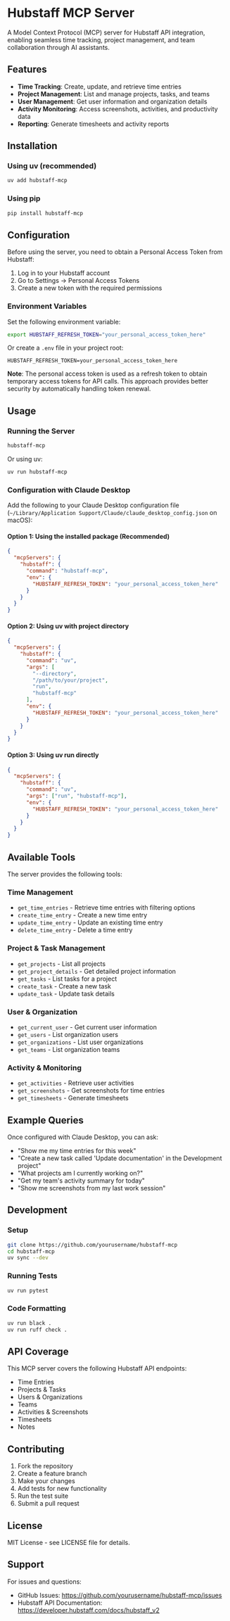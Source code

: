 # Hubstaff MCP Server

A Model Context Protocol (MCP) server for Hubstaff API integration, enabling seamless time tracking, project management, and team collaboration through AI assistants.

## Features

- **Time Tracking**: Create, update, and retrieve time entries
- **Project Management**: List and manage projects, tasks, and teams  
- **User Management**: Get user information and organization details
- **Activity Monitoring**: Access screenshots, activities, and productivity data
- **Reporting**: Generate timesheets and activity reports

## Installation

### Using uv (recommended)

```bash
uv add hubstaff-mcp
```

### Using pip

```bash
pip install hubstaff-mcp
```

## Configuration

Before using the server, you need to obtain a Personal Access Token from Hubstaff:

1. Log in to your Hubstaff account
2. Go to Settings → Personal Access Tokens
3. Create a new token with the required permissions

### Environment Variables

Set the following environment variable:

```bash
export HUBSTAFF_REFRESH_TOKEN="your_personal_access_token_here"
```

Or create a `.env` file in your project root:

```
HUBSTAFF_REFRESH_TOKEN=your_personal_access_token_here
```

**Note**: The personal access token is used as a refresh token to obtain temporary access tokens for API calls. This approach provides better security by automatically handling token renewal.

## Usage

### Running the Server

```bash
hubstaff-mcp
```

Or using uv:

```bash
uv run hubstaff-mcp
```

### Configuration with Claude Desktop

Add the following to your Claude Desktop configuration file (`~/Library/Application Support/Claude/claude_desktop_config.json` on macOS):

#### Option 1: Using the installed package (Recommended)

```json
{
  "mcpServers": {
    "hubstaff": {
      "command": "hubstaff-mcp",
      "env": {
        "HUBSTAFF_REFRESH_TOKEN": "your_personal_access_token_here"
      }
    }
  }
}
```

#### Option 2: Using uv with project directory

```json
{
  "mcpServers": {
    "hubstaff": {
      "command": "uv",
      "args": [
        "--directory",
        "/path/to/your/project",
        "run",
        "hubstaff-mcp"
      ],
      "env": {
        "HUBSTAFF_REFRESH_TOKEN": "your_personal_access_token_here"
      }
    }
  }
}
```

#### Option 3: Using uv run directly

```json
{
  "mcpServers": {
    "hubstaff": {
      "command": "uv",
      "args": ["run", "hubstaff-mcp"],
      "env": {
        "HUBSTAFF_REFRESH_TOKEN": "your_personal_access_token_here"
      }
    }
  }
}
```

## Available Tools

The server provides the following tools:

### Time Management
- `get_time_entries` - Retrieve time entries with filtering options
- `create_time_entry` - Create a new time entry
- `update_time_entry` - Update an existing time entry
- `delete_time_entry` - Delete a time entry

### Project & Task Management
- `get_projects` - List all projects
- `get_project_details` - Get detailed project information
- `get_tasks` - List tasks for a project
- `create_task` - Create a new task
- `update_task` - Update task details

### User & Organization
- `get_current_user` - Get current user information
- `get_users` - List organization users
- `get_organizations` - List user organizations
- `get_teams` - List organization teams

### Activity & Monitoring
- `get_activities` - Retrieve user activities
- `get_screenshots` - Get screenshots for time entries
- `get_timesheets` - Generate timesheets

## Example Queries

Once configured with Claude Desktop, you can ask:

- "Show me my time entries for this week"
- "Create a new task called 'Update documentation' in the Development project"
- "What projects am I currently working on?"
- "Get my team's activity summary for today"
- "Show me screenshots from my last work session"

## Development

### Setup

```bash
git clone https://github.com/yourusername/hubstaff-mcp
cd hubstaff-mcp
uv sync --dev
```

### Running Tests

```bash
uv run pytest
```

### Code Formatting

```bash
uv run black .
uv run ruff check .
```

## API Coverage

This MCP server covers the following Hubstaff API endpoints:

- Time Entries
- Projects & Tasks
- Users & Organizations
- Teams
- Activities & Screenshots
- Timesheets
- Notes

## Contributing

1. Fork the repository
2. Create a feature branch
3. Make your changes
4. Add tests for new functionality
5. Run the test suite
6. Submit a pull request

## License

MIT License - see LICENSE file for details.

## Support

For issues and questions:
- GitHub Issues: https://github.com/yourusername/hubstaff-mcp/issues
- Hubstaff API Documentation: https://developer.hubstaff.com/docs/hubstaff_v2
